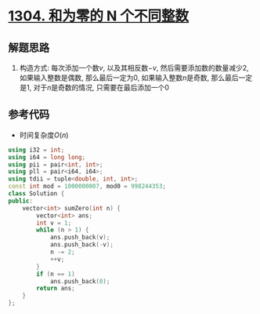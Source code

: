 # [1304. 和为零的 N 个不同整数](https://leetcode.cn/problems/find-n-unique-integers-sum-up-to-zero/)

## 解题思路

1. 构造方式: 每次添加一个数$v$, 以及其相反数$-v$, 然后需要添加数的数量减少$2$, 如果输入整数是偶数, 那么最后一定为0, 如果输入整数$n$是奇数, 那么最后一定是$1$, 对于$n$是奇数的情况, 只需要在最后添加一个$0$


## 参考代码

+ 时间复杂度$O(n)$


```cpp
using i32 = int;
using i64 = long long;
using pii = pair<int, int>;
using pll = pair<i64, i64>;
using tdii = tuple<double, int, int>;
const int mod = 1000000007, mod0 = 998244353;
class Solution {
public:
    vector<int> sumZero(int n) {
        vector<int> ans;
        int v = 1;
        while (n > 1) {
            ans.push_back(v);
            ans.push_back(-v);
            n -= 2;
            ++v;
        }
        if (n == 1)
            ans.push_back(0);
        return ans;
    }
};

```


